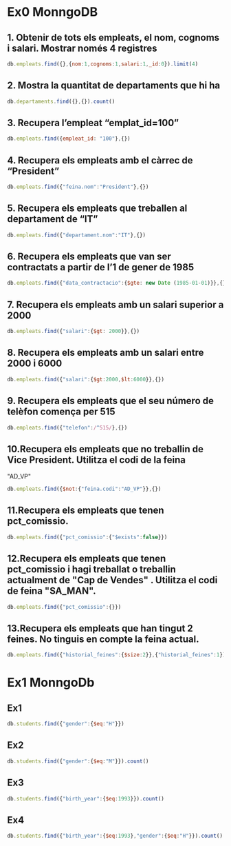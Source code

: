 # Ex0 MonngoDB
## 1. Obtenir de tots els empleats, el nom, cognoms i salari. Mostrar només 4 registres
~~~javascript
db.empleats.find({},{nom:1,cognoms:1,salari:1,_id:0}).limit(4)
~~~
## 2. Mostra la quantitat de departaments que hi ha
~~~javascript
db.departaments.find({},{}).count()
~~~
## 3. Recupera l’empleat “emplat_id=100”
~~~javascript
db.empleats.find({empleat_id: "100"},{})
~~~
## 4. Recupera els empleats amb el càrrec de “President”
~~~javascript
db.empleats.find({"feina.nom":"President"},{})
~~~
## 5. Recupera els empleats que treballen al departament de “IT”
~~~javascript
db.empleats.find({"departament.nom":"IT"},{})
~~~
## 6. Recupera els empleats que van ser contractats a partir de l’1 de gener de 1985
~~~javascript
db.empleats.find({"data_contractacio":{$gte: new Date (1985-01-01)}},{})
~~~
## 7. Recupera els empleats amb un salari superior a 2000
~~~javascript
db.empleats.find({"salari":{$gt: 2000}},{})
~~~
## 8. Recupera els empleats amb un salari entre 2000 i 6000
~~~javascript
db.empleats.find({"salari":{$gt:2000,$lt:6000}},{})
~~~
## 9. Recupera els empleats que el seu número de telèfon comença per 515
~~~javascript
db.empleats.find({"telefon":/^515/},{})
~~~
## 10.Recupera els empleats que no treballin de Vice President. Utilitza el codi de la feina
"AD_VP"
~~~javascript
db.empleats.find({$not:{"feina.codi":"AD_VP"}},{})
~~~
## 11.Recupera els empleats que tenen pct_comissio.
~~~javascript
db.empleats.find({"pct_comissio":{"$exists":false}})
~~~
## 12.Recupera els empleats que tenen pct_comissio i hagi treballat o treballin actualment de "Cap de Vendes" . Utilitza el codi de feina "SA_MAN".
~~~javascript
db.empleats.find({"pct_comissio":{}})
~~~
## 13.Recupera els empleats que han tingut 2 feines. No tinguis en compte la feina actual.
~~~javascript
db.empleats.find({"historial_feines":{$size:2}},{"historial_feines":1})
~~~

# Ex1 MonngoDb
## Ex1
~~~js
db.students.find({"gender":{$eq:"H"}})
~~~
## Ex2
~~~js
db.students.find({"gender":{$eq:"M"}}).count()
~~~
## Ex3
~~~js
db.students.find({"birth_year":{$eq:1993}}).count()
~~~
## Ex4
~~~js
db.students.find({"birth_year":{$eq:1993},"gender":{$eq:"H"}}).count()
~~~
